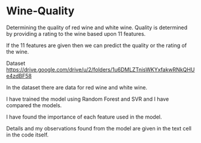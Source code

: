 # Wine-Quality

Determining the quality of red wine and white wine. Quality is determined by providing a rating to the wine based upon 11 features.

If the 11 features are given then we can predict the quality or the rating of the wine.

Dataset https://drive.google.com/drive/u/2/folders/1u6DMLZTnisWKYxfakwRNkQHUe4zdBF58

In the dataset there are data for red wine and white wine.

I have trained the model using Random Forest and SVR and I have compared the models.

I have found the importance of each feature used in the model.

Details and my observations found from the model are given in the text cell in the code itself.
